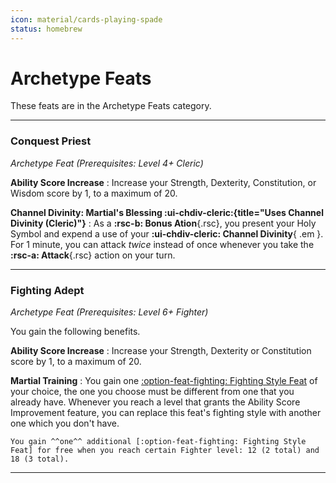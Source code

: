 ```yaml
---
icon: material/cards-playing-spade
status: homebrew
---
```


# Archetype Feats

These feats are in the Archetype Feats category.

---

### Conquest Priest

_Archetype Feat (Prerequisites: Level 4+ Cleric)_

**Ability Score Increase**
:   Increase your Strength, Dexterity, Constitution, or Wisdom score by 1, to a maximum of 20.

**Channel Divinity: Martial's Blessing :ui-chdiv-cleric:{title="Uses Channel Divinity (Cleric)"}** 
:   As a **:rsc-b: Bonus Ation**{.rsc}, you present your Holy Symbol and expend a use of your **:ui-chdiv-cleric: Channel Divinity**{ .em }. For 1 minute, you can attack *twice* instead of once whenever you take the **:rsc-a: Attack**{.rsc} action on your turn.

---

### Fighting Adept

_Archetype Feat (Prerequisites: Level 6+ Fighter)_

You gain the following benefits.

**Ability Score Increase**
:   Increase your Strength, Dexterity or Constitution score by 1, to a maximum of 20.

**Martial Training**
:   You gain one [:option-feat-fighting: Fighting Style Feat] of your choice, the one you choose must be different from one that you already have. Whenever you reach a level that grants the Ability Score Improvement feature, you can replace this feat's fighting style with another one which you don't have.

    You gain ^^one^^ additional [:option-feat-fighting: Fighting Style Feat] for free when you reach certain Fighter level: 12 (2 total) and 18 (3 total).

[:option-feat-fighting: Fighting Style Feat]: ../feat/feat-fighting-style/index.md

---

